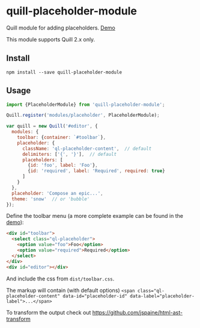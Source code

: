 # quill-placeholder-module
Quill module for adding placeholders. [Demo](https://codepen.io/jspaine/pen/MozyNp)

This module supports Quill 2.x only.

## Install
```
npm install --save quill-placeholder-module
```

## Usage
```js
import {PlaceholderModule} from 'quill-placeholder-module';

Quill.register('modules/placeholder', PlaceholderModule);

var quill = new Quill('#editor', {
  modules: {
    toolbar: {container: `#toolbar`},
    placeholder: {
      className: 'ql-placeholder-content',  // default
      delimiters: ['{', '}'],  // default
      placeholders: [
        {id: 'foo', label: 'Foo'},
        {id: 'required', label: 'Required', required: true}
      ]
    }
  },
  placeholder: 'Compose an epic...',
  theme: 'snow'  // or 'bubble'
});
```
Define the toolbar menu (a more complete example can be found in the [demo](https://codepen.io/jspaine/pen/MozyNp)):
```html
<div id="toolbar">
  <select class="ql-placeholder">
    <option value="foo">Foo</option>
    <option value="required">Required</option>
  </select>
</div>
<div id="editor"></div>
```
And include the css from `dist/toolbar.css`.

The markup will contain (with default options) `<span class="ql-placeholder-content" data-id="placeholder-id" data-label="placeholder-label">...</span>`

To transform the output check out https://github.com/jspaine/html-ast-transform
